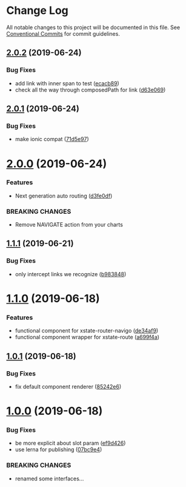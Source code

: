 # Change Log

All notable changes to this project will be documented in this file.
See [Conventional Commits](https://conventionalcommits.org) for commit guidelines.

## [2.0.2](https://github.com/mikaelkaron/stencil-xstate-router/compare/v2.0.1...v2.0.2) (2019-06-24)


### Bug Fixes

* add link with inner span to test ([ecacb89](https://github.com/mikaelkaron/stencil-xstate-router/commit/ecacb89))
* check all the way through composedPath for link ([d63e069](https://github.com/mikaelkaron/stencil-xstate-router/commit/d63e069))





## [2.0.1](https://github.com/mikaelkaron/stencil-xstate-router/compare/v2.0.0...v2.0.1) (2019-06-24)


### Bug Fixes

* make ionic compat ([71d5e97](https://github.com/mikaelkaron/stencil-xstate-router/commit/71d5e97))





# [2.0.0](https://github.com/mikaelkaron/stencil-xstate-router/compare/v1.1.1...v2.0.0) (2019-06-24)


### Features

* Next generation auto routing ([d3fe0df](https://github.com/mikaelkaron/stencil-xstate-router/commit/d3fe0df))


### BREAKING CHANGES

* Remove NAVIGATE action from your charts





## [1.1.1](https://github.com/mikaelkaron/stencil-xstate-router/compare/v1.1.0...v1.1.1) (2019-06-21)


### Bug Fixes

* only intercept links we recognize ([b983848](https://github.com/mikaelkaron/stencil-xstate-router/commit/b983848))





# [1.1.0](https://github.com/mikaelkaron/stencil-xstate-router/compare/v1.0.1...v1.1.0) (2019-06-18)


### Features

* functional component for xstate-router-navigo ([de34af9](https://github.com/mikaelkaron/stencil-xstate-router/commit/de34af9))
* functional component wrapper for xstate-route ([a699f4a](https://github.com/mikaelkaron/stencil-xstate-router/commit/a699f4a))





## [1.0.1](https://github.com/mikaelkaron/stencil-xstate-router/compare/v1.0.0...v1.0.1) (2019-06-18)


### Bug Fixes

* fix default component renderer ([85242e6](https://github.com/mikaelkaron/stencil-xstate-router/commit/85242e6))





# [1.0.0](https://github.com/mikaelkaron/stencil-xstate-router/compare/v0.8.4...v1.0.0) (2019-06-18)


### Bug Fixes

* be more explicit about slot param ([ef9d426](https://github.com/mikaelkaron/stencil-xstate-router/commit/ef9d426))
* use lerna for publishing ([07bc9e4](https://github.com/mikaelkaron/stencil-xstate-router/commit/07bc9e4))


### BREAKING CHANGES

* renamed some interfaces...
